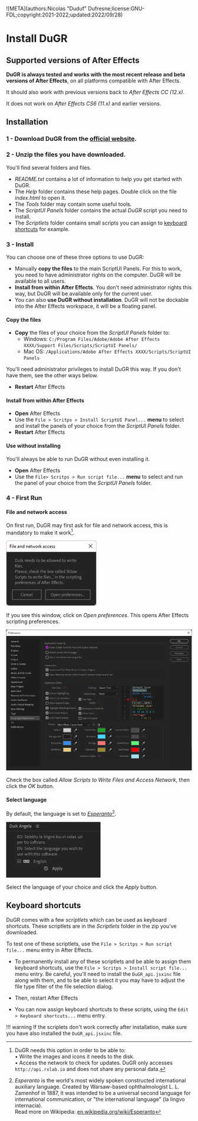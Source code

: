 ![META](authors:Nicolas "Duduf" Dufresne;license:GNU-FDL;copyright:2021-2022;updated:2022/09/28)

# Install DuGR

## Supported versions of After Effects 

**DuGR is always tested and works with the most recent release and beta versions of After Effects**, on all platforms compatible with After Effects.

It should also work with previous versions back to *After Effects CC (12.x)*.

It does not work on *After Effects CS6 (11.x)* and earlier versions.

## Installation

### **1 - Download** DuGR from the [official website](https://rxlaboratory.org/en/tools/dugr/).

### **2 - Unzip** the files you have downloaded.

You'll find several folders and files.

- *README.txt* contains a lot of information to help you get started with DuGR.
- The *Help* folder contains these help pages. Double click on the file *index.html* to open it.
- The *Tools* folder may contain some useful tools.
- The *ScriptUI Panels* folder contains the actual *DuGR* script you need to install.  
- The *Scriptlets* folder contains small scripts you can assign to [keyboard shortcuts](#keyboard-shortcuts) for example.

### **3 - Install**

You can choose one of these three options to use DuGR:

- Manually **copy the files** to the main ScriptUI Panels.
  For this to work, you need to have administrator rights on the computer. DuGR will be available to all users.
- **Install from within After Effects**.
  You don't need administrator rights this  way, but DuGR will be available only for the current user.
- You can also **use DuGR without installation**.
  DuGR will not be dockable into the After Effects workspace, it will be a floating panel.

#### Copy the files

- **Copy** the files of your choice from the *ScriptUI Panels* folder to:
    - Windows: `C:/Program Files/Adobe/Adobe After Effects XXXX/Support Files/Scripts/ScriptUI Panels/`  
    - Mac OS: `/Applications/Adobe After Effects XXXX/Scripts/ScriptUI Panels`

You'll need administrator privileges to install DuGR this way. If you don't have them, see the other ways below.

- **Restart** After Effects

#### Install from within After Effects

- **Open** After Effects
- Use the `File > Scritps > Install ScriptUI Panel...` **menu** to select and install the panels of your choice from the *ScriptUI Panels* folder.
- **Restart** After Effects

#### Use without installing

You'll always be able to run DuGR without even installing it.

- **Open** After Effects
- Use the `File> Scritps > Run script file...` **menu** to select and run the panel of your choice from the *ScriptUI Panels* folder.

### **4 - First Run**

#### File and network access

On first run, DuGR may first ask for file and network access, this is mandatory to make it work[^1].

![](img/dugr/install/file_network_access.png)

If you see this window, click on *Open preferences*. This opens After Effects scripting preferences.

![](img/ae/file_network_access.png)

Check the box called *Allow Scripts to Write Files and Access Network*, then click the *OK* button.

#### Select language

By default, the language is set to [*Esperanto*](https://en.wikipedia.org/wiki/Esperanto)[^2].

![](img/dugr/install/language.png)

Select the language of your choice and click the *Apply* button.

## Keyboard shortcuts

DuGR comes with a few *scriptlets* which can be used as keyboard shortcuts. These scriptlets are in the *Scriptlets* folder in the zip you've downloaded.

To test one of these scriptlets, use the `File > Scritps > Run script file...` menu entry in After Effects.

- To permanently install any of these scriptlets and be able to assign them keyboard shortcuts, use the `File > Scritps > Install script file...` menu entry. Be careful, you'll need to install the `DuGR_api.jsxinc` file along with them, and to be able to select it you may have to adjust the file type filter of the file selection dialog.

- Then, restart After Effects

- You can now assign keyboard shortcuts to these scripts, using the `Edit > Keyboard shortcuts...` menu entry.

!!! warning
    If the scriplets don't work correctly after installation, make sure you have also installed the `DuGR_api.jsxinc` file.

[^1]: DuGR needs this option in order to be able to:  
    • Write the images and icons it needs to the disk.  
    • Access the network to check for updates. DuGR only accesses `http://api.rxlab.io` and does not share any personal data.

[^2]: *Esperanto* is the world's most widely spoken constructed international auxiliary language. Created by Warsaw-based ophthalmologist L. L. Zamenhof in 1887, it was intended to be a universal second language for international communication, or "the international language" (la lingvo internacia).  
    Read more on Wikipedia: [en.wikipedia.org/wiki/Esperanto](https://en.wikipedia.org/wiki/Esperanto)